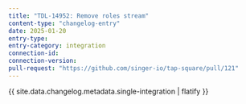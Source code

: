 ```yaml
---
title: "TDL-14952: Remove roles stream"
content-type: "changelog-entry"
date: 2025-01-20
entry-type: 
entry-category: integration
connection-id: 
connection-version: 
pull-request: "https://github.com/singer-io/tap-square/pull/121"
---
```

{{ site.data.changelog.metadata.single-integration | flatify }}